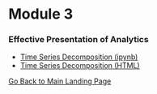 # Module 3
### Effective Presentation of Analytics

- [Time Series Decomposition (ipynb)](TimeSeriesDecomposition.ipynb)
- [Time Series Decomposition (HTML)](TimeSeriesDecomposition.html)

[Go Back to Main Landing Page](https://jmerten.github.io/BUAD5112)
